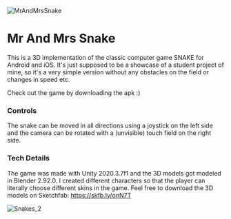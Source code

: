 ![MrAndMrsSnake](https://user-images.githubusercontent.com/18674912/117344270-7de61680-aea5-11eb-9486-5961642423ce.jpg)
# Mr And Mrs Snake

This is a 3D implementation of the classic computer game SNAKE for Android and iOS. It's just supposed to be a showcase of a student project of mine, so it's a very simple version without any obstacles on the field or changes in speed etc.

Check out the game by downloading the apk :) 

### Controls
The snake can be moved in all directions using a joystick on the left side and the camera can be rotated with a (unvisible) touch field on the right side.

### Tech Details
The game was made with Unity 2020.3.7f1 and the 3D models got modeled in Blender 2.92.0. 
I created different characters so that the player can literally choose different skins in the game. Feel free to download the 3D models on Sketchfab: https://skfb.ly/onN7T  

![Snakes_2](https://user-images.githubusercontent.com/18674912/117571655-c3862780-b0cf-11eb-986c-db39316d5001.png)



